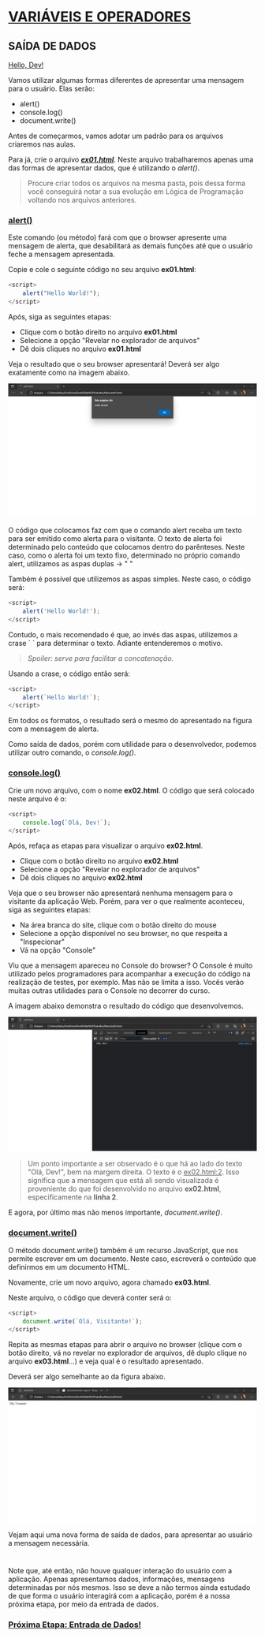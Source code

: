 # <u>**VARIÁVEIS E OPERADORES**</u>

## **SAÍDA DE DADOS**

<u>Hello, Dev!</u>

Vamos utilizar algumas formas diferentes de apresentar uma mensagem para o usuário. Elas serão:
- alert()
- console.log()
- document.write()

Antes de começarmos, vamos adotar um padrão para os arquivos criaremos nas aulas.

Para já, crie o arquivo ***<u>ex01.html</u>***. Neste arquivo trabalharemos apenas uma das formas de apresentar dados, que é utilizando o _alert()_.

> Procure criar todos os arquivos na mesma pasta, pois dessa forma você conseguirá notar a sua evolução em Lógica de Programação voltando nos arquivos anteriores.

### **<u>alert()</u>**

Este comando (ou método) fará com que o browser apresente uma mensagem de alerta, que desabilitará as demais funções até que o usuário feche a mensagem apresentada.

Copie e cole o seguinte código no seu arquivo **ex01.html**:
```javascript
<script>
    alert("Hello World!");
</script>
```

Após, siga as seguintes etapas:
- Clique com o botão direito no arquivo **ex01.html**
- Selecione a opção "Revelar no explorador de arquivos"
- Dê dois cliques no arquivo **ex01.html**

Veja o resultado que o seu browser apresentará! Deverá ser algo exatamente como na imagem abaixo.

![Comando Alert](alert.png)

O código que colocamos faz com que o comando alert receba um texto para ser emitido como alerta para o visitante. O texto de alerta foi determinado pelo conteúdo que colocamos dentro do parênteses. Neste caso, como o alerta foi um texto fixo, determinado no próprio comando alert, utilizamos as aspas duplas -> " "

Também é possível que utilizemos as aspas simples. Neste caso, o código será:
```javascript
<script>
    alert('Hello World!');
</script>
```

Contudo, o mais recomendado é que, ao invés das aspas, utilizemos a crase \` ` para determinar o texto. Adiante entenderemos o motivo.
> *Spoiler: serve para facilitar a concatenação.*

Usando a crase, o código então será:
```javascript
<script>
    alert(`Hello World!`);
</script>
```

Em todos os formatos, o resultado será o mesmo do apresentado na figura com a mensagem de alerta.

Como saída de dados, porém com utilidade para o desenvolvedor, podemos utilizar outro comando, o _console.log()_.

### **<u>console.log()</u>**

Crie um novo arquivo, com o nome **ex02.html**. O código que será colocado neste arquivo é o:
```javascript
<script>
    console.log(`Olá, Dev!`);
</script>
```

Após, refaça as etapas para visualizar o arquivo **ex02.html**.
- Clique com o botão direito no arquivo **ex02.html**
- Selecione a opção "Revelar no explorador de arquivos"
- Dê dois cliques no arquivo **ex02.html**

Veja que o seu browser não apresentará nenhuma mensagem para o visitante da aplicação Web. Porém, para ver o que realmente aconteceu, siga as seguintes etapas:
- Na área branca do site, clique com o botão direito do mouse
- Selecione a opção disponível no seu browser, no que respeita a "Inspecionar"
- Vá na opção "Console"

Viu que a mensagem apareceu no Console do browser? O Console é muito utilizado pelos programadores para acompanhar a execução do código na realização de testes, por exemplo. Mas não se limita a isso. Vocês verão muitas outras utilidades para o Console no decorrer do curso.

A imagem abaixo demonstra o resultado do código que desenvolvemos.

![Console.log](console.png)

> Um ponto importante a ser observado é o que há ao lado do texto "Olá, Dev!", bem na margem direita. O texto é o <u>ex02.html:2</u>. Isso significa que a mensagem que está ali sendo visualizada é proveniente do que foi desenvolvido no arquivo **ex02.html**, especificamente na **linha 2**.

E agora, por último mas não menos importante, _document.write()_.

### <u>**document.write()**</u>

O método document.write() também é um recurso JavaScript, que nos permite escrever em um documento. Neste caso, escreverá o conteúdo que definirmos em um documento HTML.

Novamente, crie um novo arquivo, agora chamado **ex03.html**.

Neste arquivo, o código que deverá conter será o:
```javascript
<script>
    document.write(`Olá, Visitante!`);
</script>
```

Repita as mesmas etapas para abrir o arquivo no browser (clique com o botão direito, vá no revelar no explorador de arquivos, dê duplo clique no arquivo **ex03.html**...) e veja qual é o resultado apresentado.

Deverá ser algo semelhante ao da figura abaixo.

![document.write](documentwrite.png)

Vejam aqui uma nova forma de saída de dados, para apresentar ao usuário a mensagem necessária.

#

Note que, até então, não houve qualquer interação do usuário com a aplicação. Apenas apresentamos dados, informações, mensagens determinadas por nós mesmos. Isso se deve a não termos ainda estudado de que forma o usuário interagirá com a aplicação, porém é a nossa próxima etapa, por meio da entrada de dados.

### [<u>**Próxima Etapa: Entrada de Dados!**</u>](./../02_03_entrada_de_dados/README.md)